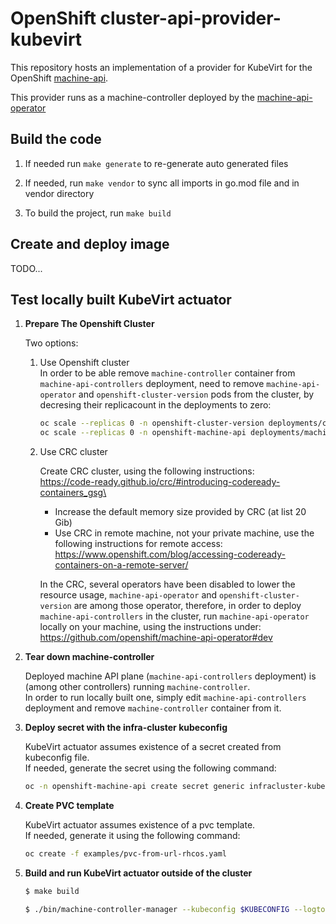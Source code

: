 # OpenShift cluster-api-provider-kubevirt

This repository hosts an implementation of a provider for KubeVirt for the
OpenShift [machine-api](https://github.com/openshift/cluster-api).

This provider runs as a machine-controller deployed by the
[machine-api-operator](https://github.com/openshift/machine-api-operator)

## Build the code

1. If needed run `make generate` to re-generate auto generated files

1. If needed, run `make vendor` to sync all imports in go.mod file and in vendor directory

1. To build the project, run `make build`

## Create and deploy image

TODO...

## Test locally built KubeVirt actuator

1. **Prepare The Openshift Cluster**

   Two options:
   1. Use Openshift cluster\
      In order to be able remove `machine-controller` container from `machine-api-controllers` deployment, need to remove `machine-api-operator` and `openshift-cluster-version` pods from the cluster, by decresing their replicacount in the deployments to zero:
      ```sh
      oc scale --replicas 0 -n openshift-cluster-version deployments/cluster-version-operator\
      oc scale --replicas 0 -n openshift-machine-api deployments/machine-api-operator\
      ```
   2. Use CRC cluster

      Create CRC cluster, using the following instructions:\
      https://code-ready.github.io/crc/#introducing-codeready-containers_gsg\
      - Increase the default memory size provided by CRC (at list 20 Gib)
      - Use CRC in remote machine, not your private machine, use the following instructions for remote access:\
        https://www.openshift.com/blog/accessing-codeready-containers-on-a-remote-server/

      In the CRC, several operators have been disabled to lower the resource usage, `machine-api-operator` and `openshift-cluster-version` are among those operator, therefore, in order to deploy `machine-api-controllers` in the cluster, run `machine-api-operator` locally on your machine, using the instructions under:\
      https://github.com/openshift/machine-api-operator#dev

1. **Tear down machine-controller**

   Deployed machine API plane (`machine-api-controllers` deployment) is (among other
   controllers) running `machine-controller`.\
   In order to run locally built one, simply edit `machine-api-controllers` deployment and remove `machine-controller` container from it.

1. **Deploy secret with the infra-cluster kubeconfig**

   KubeVirt actuator assumes existence of a secret created from kubeconfig file.\
   If needed, generate the secret using the following command:
   ```sh
   oc -n openshift-machine-api create secret generic infracluster-kubeconfig-config --from-file=kubeconfig=$KUBECONFIG
   ```

1. **Create PVC template**

   KubeVirt actuator assumes existence of a pvc template.\
   If needed, generate it using the following command:
   ```sh
   oc create -f examples/pvc-from-url-rhcos.yaml
   ```

1. **Build and run KubeVirt actuator outside of the cluster**

   ```sh
   $ make build
   ```

   ```sh
   $ ./bin/machine-controller-manager --kubeconfig $KUBECONFIG --logtostderr -v 5 -alsologtostderr
   ```
